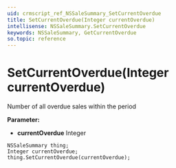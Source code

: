 ```yaml
---
uid: crmscript_ref_NSSaleSummary_SetCurrentOverdue
title: SetCurrentOverdue(Integer currentOverdue)
intellisense: NSSaleSummary.SetCurrentOverdue
keywords: NSSaleSummary, GetCurrentOverdue
so.topic: reference
---
```


# SetCurrentOverdue(Integer currentOverdue)

Number of all overdue sales within the period

**Parameter:** 
* **currentOverdue** Integer

```crmscript
NSSaleSummary thing;
Integer currentOverdue;
thing.SetCurrentOverdue(currentOverdue);
```

